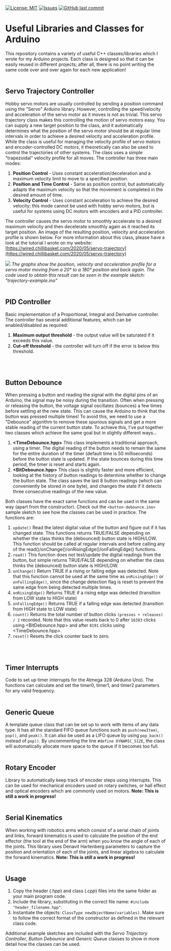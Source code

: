[![License: MIT](https://img.shields.io/badge/License-MIT-yellow.svg)](https://opensource.org/licenses/MIT)
[![Issues](https://img.shields.io/github/issues-raw/chillibasket/arduino-classes.svg?maxAge=25000)](https://github.com/chillibasket/arduino-classes/issues)
[![GitHub last commit](https://img.shields.io/github/last-commit/chillibasket/arduino-classes.svg?style=flat)](https://github.com/chillibasket/arduino-classes/commits/master)

# Useful Libraries and Classes for Arduino
This repository contains a variety of useful C++ classes/libraries which I wrote for my Arduino projects. Each class is designed so that it can be easily reused in different projects; after all, there is no point writing the same code over and over again for each new application!
<br />
<br />

## Servo Trajectory Controller
Hobby servo motors are usually controlled by sending a position command using the "Servo" Arduino library. However, controlling the speed/velocity and acceleration of the servo motor as it moves is not as trivial. This servo trajectory class makes this controlling the motion of servo motors easy. You can supply a new target position to the class, and it automatically determines what the position of the servo motor should be at regular time intervals in order to achieve a desired velocity and acceleration profile. While the class is useful for managing the velocity profile of servo motors and encoder-controlled DC motors, it theoretically can also be used to control the trajectories of other systems. The class uses a simple "trapezoidal" velocity profile for all moves. The controller has three main modes:
1. **Position Control** - Uses constant acceleration/deceleration and a maximum velocity limit to move to a specified position.
1. **Position and Time Control** - Same as position control, but automatically adapts the maximum velocity so that the movement is completed in the desired amount of time.
1. **Velocity Control** - Uses constant acceleration to achieve the desired velocity; this mode cannot be used with hobby servo motors, but is useful for systems using DC motors with encoders and a PID controller.

The controller causes the servo motor to smoothly accelerate to a desired maximum velocity and then decelerate smoothly again as it reached its target position. An image of the resulting position, velocity and acceleration profile is shown below. For more information about this class, please have a look at the tutorial I wrote on my website: [https://wired.chillibasket.com/2020/05/servo-trajectory](https://wired.chillibasket.com/2020/05/servo-trajectory)

![](/servo-trajectory/trajectory-example.jpg)
*The graphs show the position, velocity and acceleration profile for a servo motor moving from a 20° to a 180° position and back again. The code used to obtain this result can be seen in the example sketch: "trajectory-example.ino"*
<br />
<br />

## PID Controller
Basic implementation of a Proportional, Integral and Derivative controller. The controller has several additional features, which can be enabled/disabled as required:
1. **Maximum output threshold** - the output value will be saturated if it exceeds this value.
1. **Cut-off threshold** - the controller will turn off if the error is below this threshold.
<br />
<br />

## Button Debounce
When pressing a button and reading the signal with the digital pins of an Arduino, the signal may be noisy during the transition. Often when pressing or releasing the button, the voltage signal oscillates (bounces) a few times before settling at the new state. This can cause the Arduino to think that the button was pressed multiple times! To avoid this, we need to use a "Debounce" algorithm to remove these spurious signals and get a more stable reading of the current button state. To achieve this, I've put together two classes which achieve the same goal but in slightly different ways...
1. **<TimeDebounce.hpp>** This class implements a traditional approach, using a timer. The digital reading of the button needs to remain the same for the entire duration of the timer (default time is 50 milliseconds) before the button state is updated. If the state bounces during this time period, the timer is reset and starts again.
1. **<BitDebounce.hpp>** This class is slightly faster and more efficient, looking at the history of button readings to determine whether to change the button state. The class saves the last 8 button readings (which can conveniently be stored in one byte), and changes the state if it detects three consecutive readings of the new value.

Both classes have the exact same functions and can be used in the same way (apart from the constructor). Check out the `<button-debounce.ino>` sample sketch to see how the classes can be used in practice. The functions are:
1. `update()` Read the latest digital value of the button and figure out if it has changed state. This functions returns TRUE/FALSE depending on whether the class thinks the (debounced) button state is HIGH/LOW. This function should be called at regular intervals and before calling any of the read()/onChange()/onRisingEdge()/onFallingEdge() functions.
1. `read()` This function does not test/update the digital readings from the button, but simple returns TRUE/FALSE depending on whether the class thinks the (debounced) button state is HIGH/LOW.
1. `onChange()` Return TRUE if a rising or falling edge was detected. Note that this function cannot be used at the same time as `onRisingEdge()` or `onFallingEdge()`, since the change detection flag is reset to prevent the same edge from being detected multiple times.
1. `onRisingEdge()` Returns TRUE if a rising edge was detected (transition from LOW state to HIGH state)
1. `onFallingEdge()` Returns TRUE if a falling edge was detected (transition from HIGH state to LOW state)
1. `count()` Returns the total number of button clicks `(presses + releases) / 2` recorded. Note that this value resets back to 0 after `16383` clicks using <BitDebounce.hpp> and after `8191` clicks using <TimeDebounce.hpp>.
1. `reset()` Resets the click counter back to zero.
<br />
<br />

## Timer Interrupts
Code to set up timer interrupts for the Atmega 328 (Arduino Uno). The functions can calculate and set the timer0, timer1, and timer2 parameters for any valid frequency. 
<br />
<br />

## Generic Queue
A template queue class that can be set up to work with items of any data type. It has all the standard FIFO queue functions such as `push(newItem)`, `pop()`, and `peak()`. It can also be used as a LIFO queue by using `pop_back()` instead of `pop()`. By uncommenting the line `#define DYNAMIC_SIZE`, the class will automatically allocate more space to the queue if it becomes too full.
<br />
<br />

## Rotary Encoder
Library to automatically keep track of encoder steps using interrupts. This can be used for mechanical encoders used on rotary switches, or hall effect and optical encoders which are commonly used on motors. **Note: This is still a work in progress!**
<br />
<br />

## Serial Kinematics
When working with robotics arms which consist of a serial chain of joints and links, forward kinematics is used to calculate the position of the end effector (the tool at the end of the arm) when you know the angle of each of the joints. This library uses Denavit Hartenberg parameters to capture the position and orientation of each of the joints, and linear algebra to calculate the forward kinematics. **Note: This is still a work in progress!**
<br />
<br />

## Usage
1. Copy the header (*.hpp*) and class (*.cpp*) files into the same folder as your main program code. 
1. Include the library, substituting in the correct file name: `#include "header_filename.hpp"`.
1. Instantiate the objects: `ClassType newObjectName(variables)`. Make sure to follow the correct format of the constructor as defined in the relevant class code.

Additional example sketches are included with the *Servo Trajectory Controller*, *Button Debounce* and *Generic Queue* classes to show in more detail how the classes can be used.